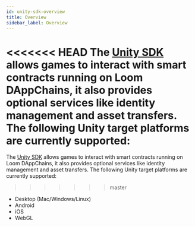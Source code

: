 ```yaml
---
id: unity-sdk-overview
title: Overview
sidebar_label: Overview
---
```

<<<<<<< HEAD
The [Unity SDK](http://github.com/loomnetwork/unity3d-sdk) allows games to interact with smart contracts running on Loom DAppChains, it also provides optional services like identity management and asset transfers. The following Unity target platforms are currently supported:
=======

The [Unity SDK](http://github.com/loomnetwork/unity3d-sdk) allows games to interact with smart
contracts running on Loom DAppChains, it also provides optional services like identity management
and asset transfers. The following Unity target platforms are currently supported:
>>>>>>> master

- Desktop (Mac/Windows/Linux)
- Android
- iOS
- WebGL